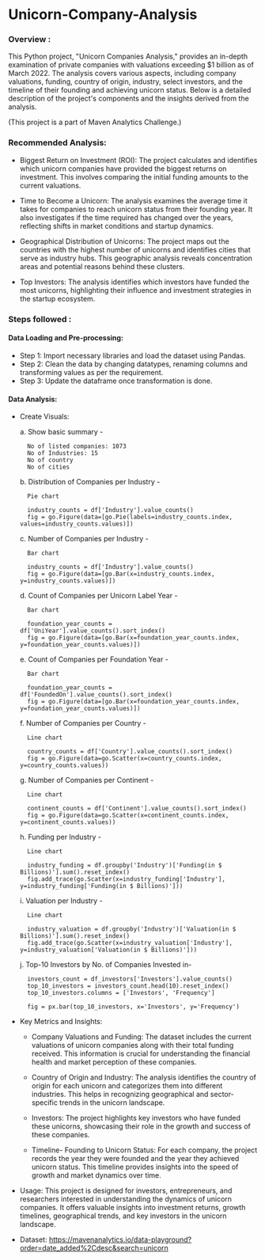 # Unicorn-Company-Analysis

### Overview :
This Python project, "Unicorn Companies Analysis," provides an in-depth examination of private companies with valuations exceeding $1 billion as of March 2022. The analysis covers various aspects, including company valuations, funding, country of origin, industry, select investors, and the timeline of their founding and achieving unicorn status. Below is a detailed description of the project's components and the insights derived from the analysis.

(This project is a part of Maven Analytics Challenge.)

### Recommended Analysis:
- Biggest Return on Investment (ROI): The project calculates and identifies which unicorn companies have provided the biggest returns on investment. This involves comparing the initial funding amounts to the current valuations.

- Time to Become a Unicorn: The analysis examines the average time it takes for companies to reach unicorn status from their founding year. It also investigates if the time required has changed over the years, reflecting shifts in market conditions and startup dynamics.

- Geographical Distribution of Unicorns: The project maps out the countries with the highest number of unicorns and identifies cities that serve as industry hubs. This geographic analysis reveals concentration areas and potential reasons behind these clusters.

- Top Investors: The analysis identifies which investors have funded the most unicorns, highlighting their influence and investment strategies in the startup ecosystem.

### Steps followed :
#### Data Loading and Pre-processing:
- Step 1: Import necessary libraries and load the dataset using Pandas.
- Step 2: Clean the data by changing datatypes, renaming columns and transforming values as per the requirement.
- Step 3: Update the dataframe once transformation is done.

#### Data Analysis:

- Create Visuals:
  
    a. Show basic summary -
    
        No of listed companies: 1073
        No of Industries: 15
        No of country
        No of cities
      
    b. Distribution of Companies per Industry -
    
        Pie chart
  
        industry_counts = df['Industry'].value_counts()
        fig = go.Figure(data=[go.Pie(labels=industry_counts.index, values=industry_counts.values)])
        
    c. Number of Companies per Industry -
    
        Bar chart
  
        industry_counts = df['Industry'].value_counts()
        fig = go.Figure(data=[go.Bar(x=industry_counts.index, y=industry_counts.values)])
        
    d. Count of Companies per Unicorn Label Year -
    
        Bar chart
        
        foundation_year_counts = df['UniYear'].value_counts().sort_index()
        fig = go.Figure(data=[go.Bar(x=foundation_year_counts.index, y=foundation_year_counts.values)])
        
    e. Count of Companies per Foundation Year -
    
        Bar chart
        
        foundation_year_counts = df['FoundedOn'].value_counts().sort_index()
        fig = go.Figure(data=[go.Bar(x=foundation_year_counts.index, y=foundation_year_counts.values)])
        
    f. Number of Companies per Country -
    
        Line chart
        
        country_counts = df['Country'].value_counts().sort_index()
        fig = go.Figure(data=go.Scatter(x=country_counts.index, y=country_counts.values))
        
    g. Number of Companies per Continent -
    
        Line chart
        
        continent_counts = df['Continent'].value_counts().sort_index()
        fig = go.Figure(data=go.Scatter(x=continent_counts.index, y=continent_counts.values))
        
    h. Funding per Industry -
    
        Line chart
        
        industry_funding = df.groupby('Industry')['Funding(in $ Billions)'].sum().reset_index()
        fig.add_trace(go.Scatter(x=industry_funding['Industry'], y=industry_funding['Funding(in $ Billions)']))
        
    i. Valuation per Industry -
    
        Line chart
  
        industry_valuation = df.groupby('Industry')['Valuation(in $ Billions)'].sum().reset_index()
        fig.add_trace(go.Scatter(x=industry_valuation['Industry'], y=industry_valuation['Valuation(in $ Billions)']))
        
    j. Top-10 Investors by No. of Companies Invested in-
    
        investors_count = df_investors['Investors'].value_counts()
        top_10_investors = investors_count.head(10).reset_index()
        top_10_investors.columns = ['Investors', 'Frequency']
  
        fig = px.bar(top_10_investors, x='Investors', y='Frequency')

  
- Key Metrics and Insights:
  
    - Company Valuations and Funding: The dataset includes the current valuations of unicorn companies along with their total funding received. This information is crucial for understanding the financial health and market perception of these companies.

    - Country of Origin and Industry: The analysis identifies the country of origin for each unicorn and categorizes them into different industries. This helps in recognizing geographical and sector-specific trends in the unicorn landscape.

    - Investors: The project highlights key investors who have funded these unicorns, showcasing their role in the growth and success of these companies.

    - Timeline- Founding to Unicorn Status: For each company, the project records the year they were founded and the year they achieved unicorn status. This timeline provides insights into the speed of growth and market dynamics over time.


- Usage:
    This project is designed for investors, entrepreneurs, and researchers interested in understanding the dynamics of unicorn companies. It offers valuable insights into investment returns, growth timelines, geographical trends, and key investors in the unicorn landscape.

- Dataset:
    https://mavenanalytics.io/data-playground?order=date_added%2Cdesc&search=unicorn
